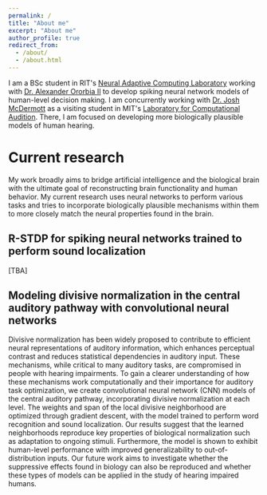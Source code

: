 ```yaml
---
permalink: /
title: "About me"
excerpt: "About me"
author_profile: true
redirect_from: 
  - /about/
  - /about.html
---
```


I am a BSc student in RIT's [Neural Adaptive Computing Laboratory](https://www.cs.rit.edu/~ago/nac_lab.html) working with [Dr. Alexander Ororbia II](https://www.cs.rit.edu/~ago/) to develop spiking neural network models of human-level decision making. I am concurrently working with [Dr. Josh McDermott](https://web.mit.edu/jhm/www/) as a visiting student in MIT's [Laboratory for Computational Audition](http://mcdermottlab.mit.edu/index.html). There, I am focused on developing more biologically plausible models of human hearing.

Current research
======
My work broadly aims to bridge artificial intelligence and the biological brain with the ultimate goal of reconstructing brain functionality and human behavior. My current research uses neural networks to perform various tasks and tries to incorporate biologically plausible mechanisms within them to more closely match the neural properties found in the brain. 

R-STDP for spiking neural networks trained to perform sound localization
------
[TBA]

Modeling divisive normalization in the central auditory pathway with convolutional neural networks
------
Divisive normalization has been widely proposed to contribute to efficient neural representations of auditory information, which enhances perceptual contrast and reduces statistical dependencies in auditory input. These mechanisms, while critical to many auditory tasks, are compromised in people with hearing impairments. To gain a clearer understanding of how these mechanisms work computationally and their importance for auditory task optimization, we create convolutional neural network (CNN) models of the central auditory pathway, incorporating divisive normalization at each level. The weights and span of the local divisive neighborhood are optimized through gradient descent, with the model trained to perform word recognition and sound localization. Our results suggest that the learned neighborhoods reproduce key properties of biological normalization such as adaptation to ongoing stimuli. Furthermore, the model is shown to exhibit human-level performance with improved generalizability to out-of-distribution inputs. Our future work aims to investigate whether the suppressive effects found in biology can also be reproduced and whether these types of models can be applied in the study of hearing impaired humans.

